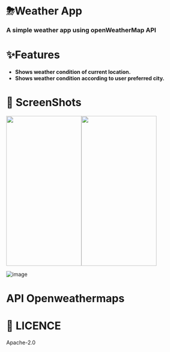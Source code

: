 # ⛈Weather App
### A simple weather app using openWeatherMap API

# **✨Features**
* **Shows weather condition of current location.**
* **Shows weather condition according to user preferred city.**

# 📸 **ScreenShots**

<img src="https://user-images.githubusercontent.com/87460435/200127864-e75cd706-0370-455a-a94b-7b04a3e62844.png" width="200" height="400"><img src= "https://user-images.githubusercontent.com/87460435/200127893-b6b0a15c-3fbe-4796-810d-9b4d63ff28a2.png" width="200" height="400">

![image](https://user-images.githubusercontent.com/87460435/200127963-89192bf1-d2da-4aa2-8323-72623bf31f15.png)

# **API**   Openweathermaps 

# 🔖 **LICENCE**
Apache-2.0
 
 
